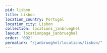 ```yaml
---
pid: lisbon
title: Lisbon
location_country: Portugal
location_city: Lisbon
collection: locations_janbrueghel
layout: locationpage_janbrueghel
order: '092'
permalink: "/janbrueghel/locations/lisbon/"
---
```


